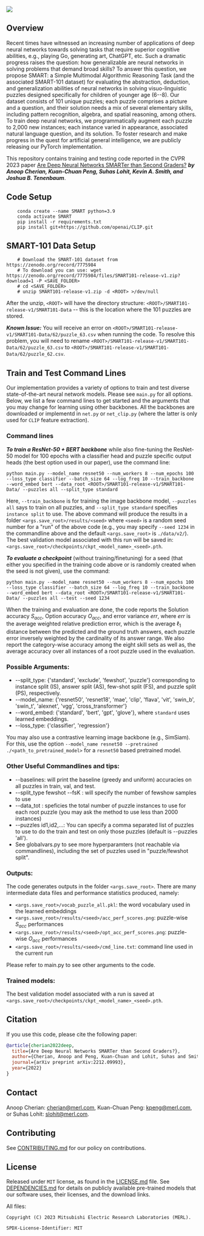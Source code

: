 <!--
Copyright (C) 2023 Mitsubishi Electric Research Laboratories (MERL)

SPDX-License-Identifier: MIT
-->

<!--
Copyright (C) 2023 Mitsubishi Electric Research Laboratories (MERL)

SPDX-License-Identifier: MIT
-->

![](./images/smart101-banner2.png)

## Overview

Recent times have witnessed an increasing number of applications of deep neural networks towards solving tasks that require superior cognitive abilities, e.g., playing Go, generating art, ChatGPT, etc. Such a dramatic progress raises the question: how generalizable are neural networks in solving problems that demand broad skills? To answer this question, we propose SMART: a Simple Multimodal Algorithmic Reasoning Task (and the associated SMART-101 dataset) for evaluating the abstraction, deduction, and generalization abilities of neural networks in solving visuo-linguistic puzzles designed specifically for children of younger age (6--8). Our dataset consists of 101 unique puzzles; each puzzle comprises a picture and a question, and their solution needs a mix of several elementary skills, including pattern recognition, algebra, and spatial reasoning, among others. To train deep neural networks, we programmatically augment each puzzle to 2,000 new instances; each instance varied in appearance, associated natural language question, and its solution. To foster research and make progress in the quest for artificial general intelligence, we are publicly releasing our PyTorch implementation.

This repository contains training and testing code reported in the CVPR 2023 paper <a href=https://arxiv.org/pdf/2212.09993.pdf>Are Deep Neural Networks SMARTer than Second Graders?</a> ***by Anoop Cherian, Kuan-Chuan Peng, Suhas Lohit, Kevin A. Smith, and Joshua B. Tenenbaum***.

## Code Setup
```
    conda create --name SMART python=3.9
    conda activate SMART
    pip install -r requirements.txt
    pip install git+https://github.com/openai/CLIP.git
```

## SMART-101 Data Setup
```
    # Download the SMART-101 dataset from https://zenodo.org/record/7775984
    # To download you can use: wget https://zenodo.org/record/7775984/files/SMART101-release-v1.zip?download=1 -P <SAVE_FOLDER>
    # cd <SAVE_FOLDER>
    # unzip SMART101-release-v1.zip -d <ROOT> >/dev/null
```

After the unzip, `<ROOT>` will have the directory structure: `<ROOT>/SMART101-release-v1/SMART101-Data` -- this is the location where the 101 puzzles are stored.

***Known Issue:*** You will receive an error on `<ROOT>/SMART101-release-v1/SMART101-Data/62/puzzle_63.csv` when running the code. To resolve this problem, you will need to rename `<ROOT>/SMART101-release-v1/SMART101-Data/62/puzzle_63.csv` to `<ROOT>/SMART101-release-v1/SMART101-Data/62/puzzle_62.csv`.

## Train and Test Command Lines
Our implementation provides a variety of options to train and test diverse state-of-the-art neural network models. Please see `main.py` for all options. Below, we list a few command lines to get started and the arguments that you may change for learning using other backbones. All the backbones are downloaded or implementd in `net.py` or `net_clip.py` (where the latter is only used for `CLIP` feature extraction).

### Command lines
***To train a ResNet-50 + BERT backbone*** while also fine-tuning the ResNet-50 model for 100 epochs with a classifier head and puzzle specific output heads (the best option used in our paper), use the command line:

```
python main.py --model_name resnet50 --num_workers 8 --num_epochs 100 --loss_type classifier --batch_size 64 --log_freq 10 --train_backbone --word_embed bert --data_root <ROOT>/SMART101-release-v1/SMART101-Data/ --puzzles all --split_type standard
```
Here, `--train_backbone` is for training the image backbone model, `--puzzles all` says to train on all puzzles, and `--split_type standard` specifies `instance split` to use. The above command will produce the results in a folder `<args.save_root>/results/<seed>` where `<seed>` is a random seed number for a "run" of the above code (e.g., you may specify `--seed 1234` in the commandline above and the default `<args.save_root>` is `./data/v2/`). The best validation model associated with this run will be saved in: `<args.save_root>/checkpoints/ckpt_<model_name>_<seed>.pth`.

***To evaluate a checkpoint*** (without training/finetuning) for a seed (that either you specified in the training code above or is randomly created when the seed is not given), use the command:

```
python main.py --model_name resnet50 --num_workers 8 --num_epochs 100  --loss_type classifier --batch_size 64 --log_freq 10 --train_backbone --word_embed bert --data_root <ROOT>/SMART101-release-v1/SMART101-Data/ --puzzles all --test --seed 1234
```

When the training and evaluation are done, the code reports the Solution accuracy $S_{acc}$, Option accuracy $O_{acc}$, and error variance $err$, where $err$ is the average weighted relative prediction error, which is the average $\ell_1$ distance between the predicted and the ground truth answers, each puzzle error inversely weighted by the cardinality of its answer range. We also report the category-wise accuracy among the eight skill sets as well as, the average accuracy over all instances of a root puzzle used in the evaluation.

### Possible Arguments:
* --split_type: {'standard', 'exclude', 'fewshot', 'puzzle'} corresponding to instance split (IS), answer split (AS), few-shot split (FS), and puzzle split (PS), respectively.
* --model_name: {'resnet50', 'resnet18', 'mae', 'clip', 'flava', 'vit', 'swin_b', 'swin_t', 'alexnet', 'vgg', 'cross_transformer'}
* --word_embed: {'standard', 'bert', 'gpt', 'glove'}, where `standard` uses learned embeddings.
* --loss_type: {'classifier', 'regression'}

You may also use a contrastive learning image backbone (e.g., SimSiam). For this, use the option `--model_name resnet50 --pretrained ./<path_to_pretrained_model>` for a `resnet50` based pretrained model.

### Other Useful Commandlines and tips:
* --baselines: will print the baseline (greedy and uniform) accuracies on all puzzles in train, val, and test.
* --split_type fewshot --fsK <num>: will specify the number of fewshow samples to use
* --data_tot <num>: speficies the total number of puzzle instances to use for each root puzzle (you may ask the method to use less than 2000 instances)
* --puzzles id1,id2,...: You can specify a comma separated list of puzzles to use to do the train and test on only those puzzles (default is --puzzles 'all').
* See globalvars.py to see more hyperparamters (not reachable via commandlines), including the set of puzzles used in "puzzle/fewshot split".

### Outputs:
The code generates outputs in the folder `<args.save_root>`. There are many intermediate data files and performance statistics produced, namely:
* `<args.save_root>/vocab_puzzle_all.pkl`: the word vocabulary used in the learned embeddings
* `<args.save_root>/results/<seed>/acc_perf_scores.png`: puzzle-wise $S_{acc}$ performances
* `<args.save_root>/results/<seed>/opt_acc_perf_scores.png`: puzzle-wise $O_{acc}$ performances
* `<args.save_root>/results/<seed>/cmd_line.txt`: command line used in the current run

Please refer to main.py to see other arguments to the code.

### Trained models:
The best validation model associated with a run is saved at `<args.save_root>/checkpoints/ckpt_<model_name>_<seed>.pth`.

## Citation

If you use this code, please cite the following paper:

```BibTeX
@article{cherian2022deep,
  title={Are Deep Neural Networks SMARTer than Second Graders?},
  author={Cherian, Anoop and Peng, Kuan-Chuan and Lohit, Suhas and Smith, Kevin and Tenenbaum, Joshua B},
  journal={arXiv preprint arXiv:2212.09993},
  year={2022}
}
```

## Contact

Anoop Cherian: cherian@merl.com, Kuan-Chuan Peng: kpeng@merl.com, or Suhas Lohit: slohit@merl.com.

## Contributing

See [CONTRIBUTING.md](CONTRIBUTING.md) for our policy on contributions.

## License

Released under `MIT` license, as found in the [LICENSE.md](LICENSE.md) file. See [DEPENDENCIES.md](DEPENDENCIES.md) for details on publicly available pre-trained models that our software uses, their licenses, and the download links.

All files:

```
Copyright (C) 2023 Mitsubishi Electric Research Laboratories (MERL).

SPDX-License-Identifier: MIT
```
